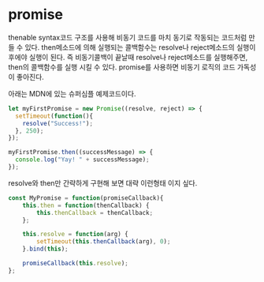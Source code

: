 # promise
thenable syntax코드 구조를 사용해 비동기 코드를 마치 동기로 작동되는 코드처럼 만들 수 있다.
then메소드에 의해 실행되는 콜백함수는 resolve나 reject메소드의 실행이후에야 실행이 된다. 즉 비동기콜백이 끝날때  resolve나 reject메소드를 실행해주면, then의 콜백함수를 실행 시킬 수 있다. promise를 사용하면 비동기 로직의 코드 가독성이 좋아진다.

아래는 MDN에 있는 슈퍼심플 예제코드이다.
```JavaScript
let myFirstPromise = new Promise((resolve, reject) => {
  setTimeout(function(){
    resolve("Success!");
  }, 250);
});

myFirstPromise.then((successMessage) => {
  console.log("Yay! " + successMessage);
});
```

resolve와 then만 간략하게 구현해 보면 대략 이런형태 이지 싶다.
```JavaScript
const MyPromise = function(promiseCallback){
	this.then = function(thenCallback) {
		this.thenCallback = thenCallback;
	};

	this.resolve = function(arg) {
		setTimeout(this.thenCallback(arg), 0);
	}.bind(this);

	promiseCallback(this.resolve);
};
```

